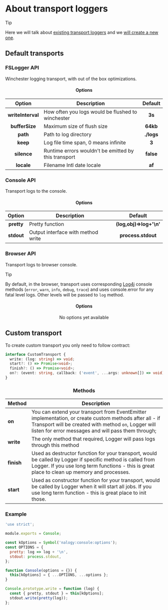 # About transport loggers

> [!TIP]
>
> Here we will talk about [existing transport loggers](#fslogger-api) and we
> [will create a new one](#custom-transport).

## Default transports

### FSLogger API

Winchester logging transport, with out of the box optimizations.

<div align="center">

#### Options

|      Option       | Description                                          |  Default   |
| :---------------: | ---------------------------------------------------- | :--------: |
| **writeInterval** | How often you logs would be flushed to winchester    |   **3s**   |
|  **bufferSize**   | Maximum size of flush size                           |  **64kb**  |
|     **path**      | Path to log directory                                | **./logs** |
|     **keep**      | Log file time span, 0 means infinite                 |   **3**    |
|    **silence**    | Runtime errors wouldn't be emitted by this transport | **false**  |
|    **locale**     | Filename Intl date locale                            |   **af**   |

</div>

### Console API

Transport logs to the console.

<div align="center">

#### Options

|   Option   | Description                        |         Default         |
| :--------: | ---------------------------------- | :---------------------: |
| **pretty** | Pretty function                    | **(log,obj)=>log+'\n'** |
| **stdout** | Output interface with method write |   **process.stdout**    |

</div>

### Browser API

Transport logs to browser console.

> [!TIP]
>
> By default, in the browser, transport uses corresponding
> [Log4j](https://en.wikipedia.org/wiki/Log4j) console methods (`error`, `warn`, `info`, `debug`,
> `trace`) and uses console.error for any fatal level logs. Other levels will be passed to `log`
> method.

<div align="center">

#### Options

No options yet available

</div>

## Custom transport

To create custom transport you only need to follow contract:

```ts
interface CustomTransport {
  write: (log: string) => void;
  start?: () => Promise<void>;
  finish?: () => Promise<void>;
  on?: (event: string, callback: ('event', ...args: unknown[]) => void) => CustomTransport;
}
```

<div align="center">

### Methods

| Method     | Description                                                                                                                                                                                                           |
| :--------- | --------------------------------------------------------------------------------------------------------------------------------------------------------------------------------------------------------------------- |
| **on**     | You can extend your transport from EventEmitter implementation, or create custom methods after all - if Transport will be created with method `on`, Logger will listen for error messages and will pass them through; |
| **write**  | The only method that required, Logger will pass logs through this method                                                                                                                                              |
| **finish** | Used as destructor function for your transport, would be called by Logger if specific method is called from Logger. If you use long term functions - this is great place to clean up memory and processes.            |
| **start**  | Used as constructor function for your transport, would be called by Logger when it will start all jobs. If you use long term function - this is great place to init those.                                            |

</div>

### Example

```js
'use strict';

module.exports = Console;

const kOptions = Symbol('nalogy:console:options');
const OPTIONS = {
  pretty: log => log + '\n',
  stdout: process.stdout,
};

function Console(options = {}) {
  this[kOptions] = { ...OPTIONS, ...options };
}

Console.prototype.write = function (log) {
  const { pretty, stdout } = this[kOptions];
  stdout.write(pretty(log));
};
```
